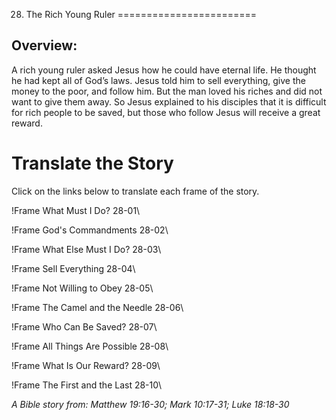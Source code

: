 28. The Rich Young Ruler
========================

Overview:
---------

A rich young ruler asked Jesus how he could have eternal life. He thought
he had kept all of God’s laws. Jesus told him to sell everything,
give the money to the poor, and follow him. But the man loved his riches
and did not want to give them away. So Jesus explained to his disciples
that it is difficult for rich people to be saved, but those who follow
Jesus will receive a great reward.

Translate the Story
===================

Click on the links below to translate each frame of the story.

!Frame
 What Must I Do? 28-01\

!Frame
 God's Commandments 28-02\

!Frame
 What Else Must I Do? 28-03\

!Frame
 Sell Everything 28-04\

!Frame
 Not Willing to Obey 28-05\

!Frame
 The Camel and the Needle 28-06\

!Frame
 Who Can Be Saved? 28-07\

!Frame
 All Things Are Possible 28-08\

!Frame
 What Is Our Reward? 28-09\

!Frame
 The First and the Last 28-10\

*A Bible story from: Matthew 19:16-30; Mark 10:17-31; Luke 18:18-30*

